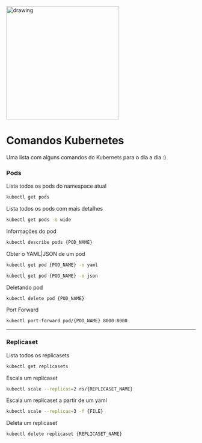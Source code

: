 <img src="https://user-images.githubusercontent.com/6461792/165660503-26d415d7-e73c-4690-a975-bc81e6e08c79.svg" alt="drawing" width="300"/>

# Comandos Kubernetes
Uma lista com alguns comandos do Kubernets para o dia a dia :)

### Pods

Lista todos os pods do namespace atual
```sh
kubectl get pods
```

Lista todos os pods com mais detalhes
```sh
kubectl get pods -o wide
```

Informações do pod
```sh
kubectl describe pods {POD_NAME}
```

Obter o YAML|JSON de um pod
```sh
kubectl get pod {POD_NAME} -o yaml 
```
```sh
kubectl get pod {POD_NAME} -o json 
```

Deletando pod
```sh
kubectl delete pod {POD_NAME}
```

Port Forward
```sh
kubectl port-forward pod/{POD_NAME} 8000:8000
```

---

### Replicaset

Lista todos os replicasets
```sh
kubectl get replicasets
```

Escala um replicaset
```sh
kubectl scale --replicas=2 rs/{REPLICASET_NAME}
```


Escala um replicaset a partir de um yaml
```sh
kubectl scale --replicas=3 -f {FILE}
```

Deleta um replicaset
```sh
kubectl delete replicaset {REPLICASET_NAME}
```
